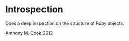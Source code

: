 Introspection
=============

Does a deep inspection on the structure of Ruby objects.

Anthony M. Cook 2012
